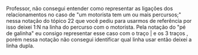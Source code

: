 Professor, não consegui entender como representar as ligações dos relacionamentos no caso de "um motorista tem um ou mais percursos;" 
nessa notação do tópico 22 que você pediu para usarmos de referência por isso deixei 1:N na linha do percurso com o motorista.
Pela notação do "pé de galinha" eu consigo representar esse caso com o traço | e os 3 traços , porém nessa notação não consegui identificar qual linha usar
então deixei a linha dupla.
